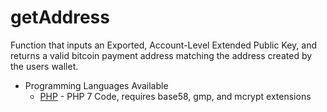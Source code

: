 # getAddress
Function that inputs an Exported, Account-Level Extended Public Key, and returns a valid bitcoin payment address matching the address created by the users wallet.
* Programming Languages Available
  - [PHP](https://github.com/EAWF/Bitcoin-Merchants-Toolbox/PHP/getAddress.php) - PHP 7 Code, requires base58, gmp, and mcrypt extensions
